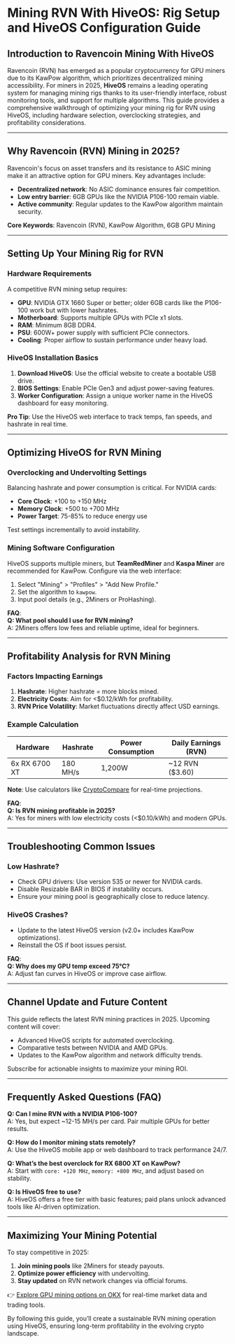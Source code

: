 # Mining RVN With HiveOS: Rig Setup and HiveOS Configuration Guide

## Introduction to Ravencoin Mining With HiveOS  
Ravencoin (RVN) has emerged as a popular cryptocurrency for GPU miners due to its KawPow algorithm, which prioritizes decentralized mining accessibility. For miners in 2025, **HiveOS** remains a leading operating system for managing mining rigs thanks to its user-friendly interface, robust monitoring tools, and support for multiple algorithms. This guide provides a comprehensive walkthrough of optimizing your mining rig for RVN using HiveOS, including hardware selection, overclocking strategies, and profitability considerations.

---

## Why Ravencoin (RVN) Mining in 2025?  
Ravencoin's focus on asset transfers and its resistance to ASIC mining make it an attractive option for GPU miners. Key advantages include:  
- **Decentralized network**: No ASIC dominance ensures fair competition.  
- **Low entry barrier**: 6GB GPUs like the NVIDIA P106-100 remain viable.  
- **Active community**: Regular updates to the KawPow algorithm maintain security.  

**Core Keywords**: Ravencoin (RVN), KawPow Algorithm, 6GB GPU Mining  

---

## Setting Up Your Mining Rig for RVN  
### Hardware Requirements  
A competitive RVN mining setup requires:  
- **GPU**: NVIDIA GTX 1660 Super or better; older 6GB cards like the P106-100 work but with lower hashrates.  
- **Motherboard**: Supports multiple GPUs with PCIe x1 slots.  
- **RAM**: Minimum 8GB DDR4.  
- **PSU**: 600W+ power supply with sufficient PCIe connectors.  
- **Cooling**: Proper airflow to sustain performance under heavy load.  

### HiveOS Installation Basics  
1. **Download HiveOS**: Use the official website to create a bootable USB drive.  
2. **BIOS Settings**: Enable PCIe Gen3 and adjust power-saving features.  
3. **Worker Configuration**: Assign a unique worker name in the HiveOS dashboard for easy monitoring.  

**Pro Tip**: Use the HiveOS web interface to track temps, fan speeds, and hashrate in real time.  

---

## Optimizing HiveOS for RVN Mining  
### Overclocking and Undervolting Settings  
Balancing hashrate and power consumption is critical. For NVIDIA cards:  
- **Core Clock**: +100 to +150 MHz  
- **Memory Clock**: +500 to +700 MHz  
- **Power Target**: 75-85% to reduce energy use  

Test settings incrementally to avoid instability.  

### Mining Software Configuration  
HiveOS supports multiple miners, but **TeamRedMiner** and **Kaspa Miner** are recommended for KawPow. Configure via the web interface:  
1. Select "Mining" > "Profiles" > "Add New Profile."  
2. Set the algorithm to `kawpow`.  
3. Input pool details (e.g., 2Miners or ProHashing).  

**FAQ**:  
**Q: What pool should I use for RVN mining?**  
A: 2Miners offers low fees and reliable uptime, ideal for beginners.  

---

## Profitability Analysis for RVN Mining  
### Factors Impacting Earnings  
1. **Hashrate**: Higher hashrate = more blocks mined.  
2. **Electricity Costs**: Aim for <$0.12/kWh for profitability.  
3. **RVN Price Volatility**: Market fluctuations directly affect USD earnings.  

### Example Calculation  
| Hardware        | Hashrate | Power Consumption | Daily Earnings (RVN) |  
|-----------------|----------|-------------------|----------------------|  
| 6x RX 6700 XT   | 180 MH/s | 1,200W             | ~12 RVN ($3.60)      |  

**Note**: Use calculators like [CryptoCompare](https://www.cryptocompare.com/) for real-time projections.  

**FAQ**:  
**Q: Is RVN mining profitable in 2025?**  
A: Yes for miners with low electricity costs (<$0.10/kWh) and modern GPUs.  

---

## Troubleshooting Common Issues  
### Low Hashrate?  
- Check GPU drivers: Use version 535 or newer for NVIDIA cards.  
- Disable Resizable BAR in BIOS if instability occurs.  
- Ensure your mining pool is geographically close to reduce latency.  

### HiveOS Crashes?  
- Update to the latest HiveOS version (v2.0+ includes KawPow optimizations).  
- Reinstall the OS if boot issues persist.  

**FAQ**:  
**Q: Why does my GPU temp exceed 75°C?**  
A: Adjust fan curves in HiveOS or improve case airflow.  

---

## Channel Update and Future Content  
This guide reflects the latest RVN mining practices in 2025. Upcoming content will cover:  
- Advanced HiveOS scripts for automated overclocking.  
- Comparative tests between NVIDIA and AMD GPUs.  
- Updates to the KawPow algorithm and network difficulty trends.  

Subscribe for actionable insights to maximize your mining ROI.  

---

## Frequently Asked Questions (FAQ)  
**Q: Can I mine RVN with a NVIDIA P106-100?**  
A: Yes, but expect ~12-15 MH/s per card. Pair multiple GPUs for better results.  

**Q: How do I monitor mining stats remotely?**  
A: Use the HiveOS mobile app or web dashboard to track performance 24/7.  

**Q: What’s the best overclock for RX 6800 XT on KawPow?**  
A: Start with `core: +120 MHz`, `memory: +800 MHz`, and adjust based on stability.  

**Q: Is HiveOS free to use?**  
A: HiveOS offers a free tier with basic features; paid plans unlock advanced tools like AI-driven optimization.  

---

## Maximizing Your Mining Potential  
To stay competitive in 2025:  
1. **Join mining pools** like 2Miners for steady payouts.  
2. **Optimize power efficiency** with undervolting.  
3. **Stay updated** on RVN network changes via official forums.  

👉 [Explore GPU mining options on OKX](https://bit.ly/okx-bonus) for real-time market data and trading tools.  

By following this guide, you’ll create a sustainable RVN mining operation using HiveOS, ensuring long-term profitability in the evolving crypto landscape.